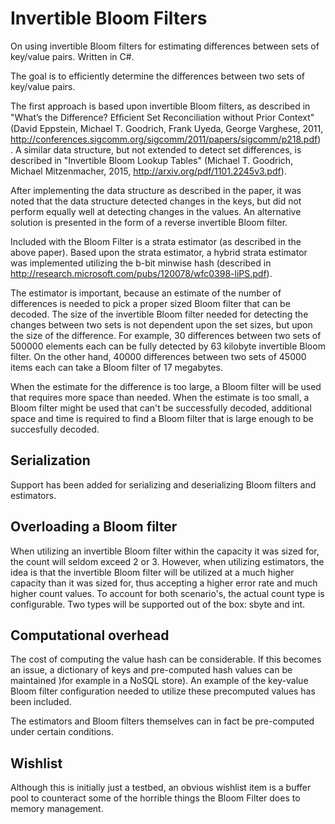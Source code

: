 # Invertible Bloom Filters
On using invertible Bloom filters for estimating differences between sets of key/value pairs. Written in C#.

The goal is to efficiently determine the differences between two sets of key/value pairs. 

The first approach is based upon invertible Bloom filters, as described in "What’s the Difference? Efﬁcient Set Reconciliation without Prior Context" (David Eppstein, Michael T. Goodrich, Frank Uyeda, George Varghese, 2011, http://conferences.sigcomm.org/sigcomm/2011/papers/sigcomm/p218.pdf) . A similar data structure, but not extended to detect set differences, is described in "Invertible Bloom Lookup Tables" (Michael T. Goodrich, Michael Mitzenmacher, 2015, http://arxiv.org/pdf/1101.2245v3.pdf). 

After implementing the data structure as described in the paper, it was noted that the data structure detected changes in the keys, but did not perform equally well at detecting changes in the values. An alternative solution is presented in the form of a reverse invertible Bloom filter.

Included with the Bloom Filter is a strata estimator (as described in the above paper). Based upon the strata estimator, a hybrid strata estimator was implemented utilizing the b-bit minwise hash (described in http://research.microsoft.com/pubs/120078/wfc0398-liPS.pdf). 

The estimator is important, because an estimate of the number of differences is needed to pick a proper sized Bloom filter that can be decoded. The size of the invertible Bloom filter needed for detecting the changes between two sets is not dependent upon the set sizes, but upon the size of the difference.  For example, 30 differences between two sets of 500000 elements each can be fully detected by 63 kilobyte invertible Bloom filter. On the other hand, 40000 differences between two sets of 45000 items each can take a Bloom filter of 17 megabytes. 

When the estimate for the difference is too large, a Bloom filter will be used that requires more space than needed. When the estimate is too small, a Bloom filter might be used that can't be successfully decoded, additional space and time is required to find a Bloom filter that is large enough to be succesfully decoded.

## Serialization
Support has been added for serializing and deserializing Bloom filters and estimators.

## Overloading a Bloom filter
When utilizing an invertible Bloom filter within the capacity it was sized for, the count will seldom exceed 2 or 3. However, when utilizing estimators, the idea is that the invertible Bloom filter will be utilized at a much higher capacity than it was sized for, thus accepting a higher error rate and much higher count values. To account for both scenario's, the actual count type is configurable. Two types will be supported out of the box: sbyte and int.

## Computational overhead
The cost of computing the value hash can be considerable. If this becomes an issue, a dictionary of keys and pre-computed hash values can be maintained )for example in a NoSQL store). An example of the key-value Bloom filter configuration needed to utilize these precomputed values has been included.

The estimators and Bloom filters themselves can in fact be pre-computed under certain conditions.

## Wishlist
Although this is initially just a testbed, an obvious wishlist item is a buffer pool to counteract some of the horrible things the Bloom Filter does to memory management.

